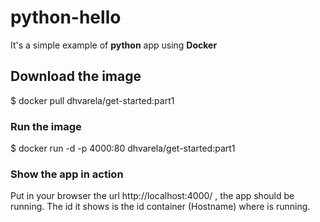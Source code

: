 # python-hello

It's a simple example of **python** app using **Docker** 

## Download the image

$ docker pull dhvarela/get-started:part1

### Run the image

$ docker run -d -p 4000:80 dhvarela/get-started:part1
 
### Show the app in action
 
Put in your browser the url http://localhost:4000/ , the app should be running.
The id it shows is the id container (Hostname) where is running.
